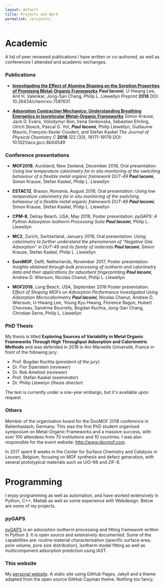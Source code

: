 ```yaml
---
layout: default
title: Projects and Work
permalink: /projects/
---
```


# Academic

A list of peer reviewed publications I have written or co-authored,
as well as conferences I attended and academic exchanges.

### Publications

* [**Investigating the Effect of Alumina Shaping on the Sorption Properties of Promising Metal-Organic Frameworks**](//dx.doi.org/10.26434/chemrxiv.7597631)
___Paul Iacomi___, U-Hwang Lee, Anil H. Valenkar, Jong-San Chang, Philip L. Llewellyn
_Preprint_ **2018**
DOI: 10.26434/chemrxiv.7597631

* [**Adsorption Contraction Mechanics: Understanding Breathing Energetics in Isoreticular Metal–Organic Frameworks**](//dx.doi.org/10.1021/acs.jpcc.8b04549 )
Simon Krause, Jack D. Evans, Volodymyr Bon, Irena Senkovska, Sebastian 
Ehrling, Ulrich Stoeck, Pascal G. Yot, ___Paul Iacomi___, Philip Llewellyn, 
Guillaume Maurin, François-Xavier Coudert, and Stefan Kaskel
_The Journal of Physical Chemistry C_ **2018** 122 (33), 19171-19179
DOI: 10.1021/acs.jpcc.8b04549 

### Conference presentations

* **MOF2018**, Auckland, New Zeeland, December 2018, Oral presentation:
_Using low temperature calorimetry for in situ monitoring of the
switching behaviour of a flexible metal organic framework DUT-49_
**Paul Iacomi**, Simon Krause, Stefan Kaskel, _Philip L. Llewellyn_

* **ESTAC12**, Brasov, Romania, August 2018, Oral presentation:
_Using low temperature calorimetry for in situ monitoring of the
switching behaviour of a flexible metal organic framework DUT-49_
___Paul Iacomi___, Simon Krause, Stefan Kaskel, Philip L. Llewellyn

* **CPM-8**, Delray Beach, USA, May 2018, Poster presentation:
_pyGAPS: A Python Adsorption Isotherm Processing Suite_
___Paul Iacomi___, Philip L. Llewellyn

* **MC2**, Zurich, Switzerland, January 2018, Oral presentation:
_Using calorimetry to further understand the phenomenon of 
“Negative Gas Adsorption” in DUT-49 and its family of materials_
___Paul Iacomi___, Simon Krause, Stefan Kaskel, Philip L. Llewellyn

* **EuroMOF**, Delft, Netherlands, November 2017, Poster presentation:
_Insights obtained through bulk processing of
isotherm and calorimetry data and their
applications for adsorbent fingerprinting_
___Paul Iacomi___, Andrew D. Wiersum, Nicolas Chanut, Philip L. Llewellyn

* **MOF2016**, Long Beach, USA, September 2016 Poster presentation:
_Effect of Shaping MOFs on Adsorption
Performance Investigated Using Adsorption Microcalorimetry_
___Paul Iacomi___, Nicolas Chanut, Andrew D. Wiersum,
U-Hwang Lee, Young Kyu Hwang, Florence Ragon, Hubert Chevreau,
Sandrine Bourrelly, Bogdan Kuchta, Jong-San Chang, Christian Serre,
Philip L. Llewellyn

### PhD Thesis

My thesis is titled **Exploring Sources of Variability in Metal Organic 
Frameworks Through High Throughput Adsorption and Calorimetric Methods** 
and was defended in 2018 in Aix-Marseille Université, France in front of 
the following jury:

*   Prof. Bogdan Kuchta (_president of the jury_)
*   Dr. Flor Siperstein (_reviewer_)
*   Dr. Rob Ameloot (_reviewer_)
*   Prof. Stefan Kaskel (_examinator_)
*   Dr. Philip Llewelyn (_thesis director_)

The text is currently under a one-year embargo, but it's available 
upon request.

### Others

Member of the organisation board for the DocMOF 2018 conference in
Raitenhaslach, Germany. This was the first PhD student organised
symposium on Metal-Organic Frameworks and a massive success, with
over 100 attendees from 70 institutions and 10 countries. I was
also responsible for the event website: <http://www.docmof.com>.

In 2017 spent 6 weeks in the Center for Surface Chemistry 
and Catalysis in Leuven, Belgium, focusing on MOF synthesis and 
defect generation, with several prototypical materials such as
UiO-66 and ZIF-8.

# Programming

I enjoy programming as well as automation, and have worked extensively
in Python, C++, Matlab as well as some experience with Webdesign.
Below are some of my projects.

### pyGAPS

[pyGAPS](https://github.com/pauliacomi/pyGAPS) is an adsorption 
isotherm processing and fitting framework written in Python 3.
It is open source and extensively documented. Some of the capabilities are:
routine material characterisation (specific surface area, pore volume,
pore size distribution), isotherm model fitting as well as multicomponent
adsorption prediction using IAST.

### This website

My [personal website](https://github.com/pauliacomi/pauliacomi.github.com).
A static site using GitHub Pages, Jekyll and a theme adapted from the
open source GitHub Cayman theme. Nothing too fancy.